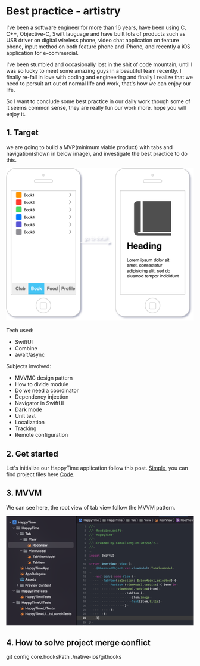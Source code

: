 

# Best practice - artistry

I've been a software engineer for more than 16 years, have been using C, C++, Objective-C, Swift lauguage and have built lots of products such as USB driver on digital wireless phone, video chat application on feature phone, input method on both feature phone and iPhone, and recently a iOS application for e-commercial.

I've been stumbled and occasionally lost in the shit of code mountain, until I was so lucky to meet some amazing guys in a beautiful team recently. I finally re-fall in love with coding and engineering and finally I realize that we need to persuit art out of normal life and work, that's how we can enjoy our life.

So I want to conclude some best practice in our daily work though some of it seems common sense, they are really fun our work more. hope you will enjoy it.

## 1. Target

we are going to build a MVP(minimum viable product) with tabs and navigation(shown in below image), and investigate the best practice to do this.

![General](./resource/mvp-general.png)

Tech used:
- SwiftUI
- Combine
- await/async

Subjects involved:
- MVVMC design pattern
- How to divide module
- Do we need a coordinator
- Dependency injection
- Navigator in SwiftUI
- Dark mode
- Unit test
- Localization
- Tracking
- Remote configuration

## 2. Get started

Let's initialize our HappyTime application follow this post. [Simple](https://zteshadow.github.io/posts/mainentryforapplication/), you can find project files here [Code](https://github.com/zteshadow/best-practice-ios).

## 3. MVVM

We can see here, the root view of tab view follow the MVVM pattern.

![mvvm](./resource/mvp-mvvm.png)

## 4. How to solve project merge conflict

git config core.hooksPath ./native-ios/githooks

